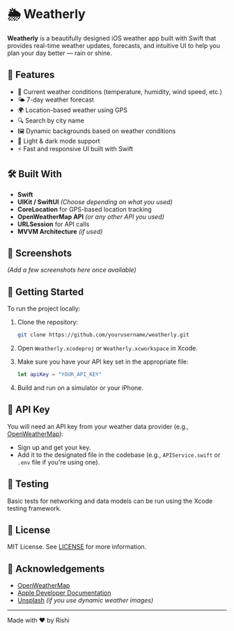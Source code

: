 # 🌦 Weatherly

**Weatherly** is a beautifully designed iOS weather app built with Swift that provides real-time weather updates, forecasts, and intuitive UI to help you plan your day better — rain or shine.

## 📱 Features

- 🧭 Current weather conditions (temperature, humidity, wind speed, etc.)
- 🌤 7-day weather forecast
- 🌍 Location-based weather using GPS
- 🔍 Search by city name
- 🖼 Dynamic backgrounds based on weather conditions
- 🌙 Light & dark mode support
- ⚡️ Fast and responsive UI built with Swift

## 🛠 Built With

- **Swift**
- **UIKit / SwiftUI** *(Choose depending on what you used)*
- **CoreLocation** for GPS-based location tracking
- **OpenWeatherMap API** *(or any other API you used)*
- **URLSession** for API calls
- **MVVM Architecture** *(if used)*

## 📸 Screenshots

*(Add a few screenshots here once available)*

## 🚀 Getting Started

To run the project locally:

1. Clone the repository:
    ```bash
    git clone https://github.com/yourusername/weatherly.git
    ```

2. Open `Weatherly.xcodeproj` or `Weatherly.xcworkspace` in Xcode.

3. Make sure you have your API key set in the appropriate file:
    ```swift
    let apiKey = "YOUR_API_KEY"
    ```

4. Build and run on a simulator or your iPhone.

## 🔐 API Key

You will need an API key from your weather data provider (e.g., [OpenWeatherMap](https://openweathermap.org/api)):

- Sign up and get your key.
- Add it to the designated file in the codebase (e.g., `APIService.swift` or `.env` file if you're using one).

## 🧪 Testing

Basic tests for networking and data models can be run using the Xcode testing framework.

## 📄 License

MIT License. See [LICENSE](LICENSE) for more information.

## 🙌 Acknowledgements

- [OpenWeatherMap](https://openweathermap.org/)
- [Apple Developer Documentation](https://developer.apple.com/documentation/)
- [Unsplash](https://unsplash.com/) *(if you use dynamic weather images)*

---

Made with ❤️ by Rishi

